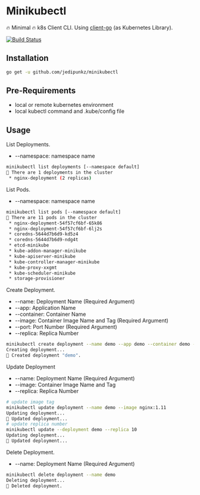# Minikubectl

🔥 Minimal 🔥 k8s Client CLI. Using [client-go](https://github.com/kubernetes/client-go) (as Kubernetes Library).

[![Build Status](https://travis-ci.org/jedipunkz/minikubectl.svg?branch=master)](https://travis-ci.org/jedipunkz/minikubectl)

## Installation

```bash
go get -u github.com/jedipunkz/minikubectl
```

## Pre-Requirements

* local or remote kubernetes environment
* local kubectl command and .kube/config file

## Usage

List Deployments.

* --namespace: namespace name

```bash
minikubectl list deployments [--namespace default]
🍺 There are 1 deployments in the cluster
 * nginx-deployment (2 replicas)
```

List Pods.

* --namespace: namespace name

```bash
minikubectl list pods [--namespace default]
🍉 There are 11 pods in the cluster
 * nginx-deployment-54f57cf6bf-65k86
 * nginx-deployment-54f57cf6bf-6lj2s
 * coredns-5644d7b6d9-kd5z4
 * coredns-5644d7b6d9-ndg4t
 * etcd-minikube
 * kube-addon-manager-minikube
 * kube-apiserver-minikube
 * kube-controller-manager-minikube
 * kube-proxy-xxgmt
 * kube-scheduler-minikube
 * storage-provisioner
```

Create Deployment.

* --name: Deployment Name (Required Argument)
* --app: Application Name
* --container: Container Name
* --image: Container Image Name and Tag (Required Argument)
* --port: Port Number (Required Argument)
* --replica: Replica Number

```bash
minikubectl create deployment --name demo --app demo --container demo --image nginx:1.12 --port 80 --replica 1
Creating deployment...
🍺 Created deployment "demo".
```

Update Deployment

* --name: Deployment Name (Required Argument)
* --image: Container Image Name and Tag
* --replica: Replica Number

```bash
# update image tag
minikubectl update deployment --name demo --image nginx:1.11
Updating deployment...
🐙 Updated deployment...
# update replica number
minikubectl update --deployment demo --replica 10
Updating deployment...
🐙 Updated deployment...
```

Delete Deployment.

* --name: Deployment Name (Required Argument)

```bash
minikubectl delete deployment --name demo
Deleting deployment...
🍺 Deleted deployment.
```
